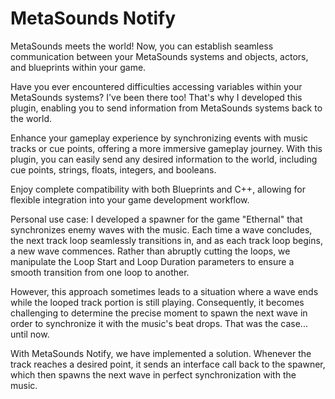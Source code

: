 # MetaSounds Notify
MetaSounds meets the world!
Now, you can establish seamless communication between your MetaSounds systems and objects, actors, and blueprints within your game.

Have you ever encountered difficulties accessing variables within your MetaSounds systems? I've been there too! That's why I developed
this plugin, enabling you to send information from MetaSounds systems back to the world.

Enhance your gameplay experience by synchronizing events with music tracks or cue points, offering a more immersive gameplay journey.
With this plugin, you can easily send any desired information to the world, including cue points, strings, floats, integers, and booleans.

Enjoy complete compatibility with both Blueprints and C++, allowing for flexible integration into your game development workflow.

Personal use case:
I developed a spawner for the game "Ethernal" that synchronizes enemy waves with the music. Each time a wave concludes,
the next track loop seamlessly transitions in, and as each track loop begins, a new wave commences. Rather than abruptly
cutting the loops, we manipulate the Loop Start and Loop Duration parameters to ensure a smooth transition from one loop
to another.

However, this approach sometimes leads to a situation where a wave ends while the looped track portion is still playing.
Consequently, it becomes challenging to determine the precise moment to spawn the next wave in order to synchronize it 
with the music's beat drops. That was the case... until now.

With MetaSounds Notify, we have implemented a solution. Whenever the track reaches a desired point, it sends an interface call
back to the spawner, which then spawns the next wave in perfect synchronization with the music.
